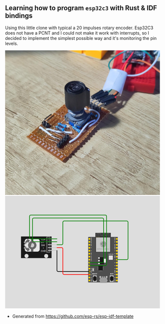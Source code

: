 ## Learning how to program `esp32c3` with Rust & IDF bindings

Using this little clone with typical a 20 impulses rotary encoder. Esp32C3 does not have a PCNT and I could not make it work with interrupts, so I decided to implement the simplest possible way and it's monitoring the pin levels.

![ESP32 C3 Super Mini](assets/image20240507_200600381.jpg)
![ESP32_C3_wokwi](assets/rotendocer_diag.png)

- Generated from https://github.com/esp-rs/esp-idf-template
